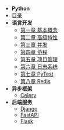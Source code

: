 
- **Python**
- [目录](python/README.md)
- **语言开发**
    - [第一章 基本概念](python/chapter/foundation.d)
    - [第二章 高级特性](python/chapter/advance.md)
    - [第三章 并发](python/chapter/concurrency.md)
    - [第四章 协程](python/chapter/coroutine.md)
    - [第五章 项目管理](python/chapter/project.md)
    - [第六章 日志系统](python/chapter/project.md)
    - [第七章 PyTest](python/chapter/pytest.md)
    - [第八章 Redis](python/chapter/redis.md)
- **异步框架**
    - [Celery](distributeCluster/chapter/celery.md)
- **后端服务**
    - [Django](django/README.md)
    - [FastAPI](fastapi/README.md)
    - [Flask](distributeCluster/chapter/flask.md)
